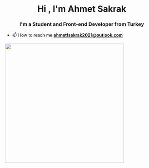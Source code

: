 <h1 align="center">Hi , I'm Ahmet Sakrak</h1>
<h3 align="center">I'm a Student and Front-end Developer from Turkey</h3>

- 📫 How to reach me **ahmetfsakrak2021@outlook.com**

<img src="https://user-images.githubusercontent.com/66999194/120012739-918a2600-bfe8-11eb-8124-f45fb5ebde27.png" width="390">




